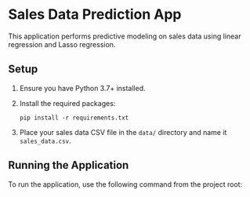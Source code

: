 # Sales Data Prediction App

This application performs predictive modeling on sales data using linear regression and Lasso regression.

## Setup

1. Ensure you have Python 3.7+ installed.
2. Install the required packages:

   ```
   pip install -r requirements.txt
   ```

3. Place your sales data CSV file in the `data/` directory and name it `sales_data.csv`.

## Running the Application

To run the application, use the following command from the project root: